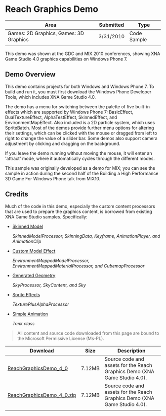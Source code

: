 # Reach Graphics Demo

|Area|Submitted|Type|
|-|-|-|
Games: 2D Graphics, Games: 3D Graphics|3/31/2010|Code Sample
||||

This demo was shown at the GDC and MIX 2010 conferences, showing XNA Game Studio 4.0 graphics capabilities on Windows Phone 7.

## Demo Overview

This demo contains projects for both Windows and Windows Phone 7. To build and run it, you must first download the Windows Phone Developer Tools, which includes XNA Game Studio 4.0.

The demo has a menu for switching between the palette of five built-in effects which are supported by Windows Phone 7: BasicEffect, DualTextureEffect, AlphaTestEffect, SkinnedEffect, and EnvironmentMapEffect. Also included is a 2D particle system, which uses SpriteBatch. Most of the demos provide further menu options for altering their settings, which can be clicked with the mouse or dragged from left to right to change the value of a slider bar. Some demos also support camera adjustment by clicking and dragging on the background.

If you leave the demo running without moving the mouse, it will enter an 'attract' mode, where it automatically cycles through the different modes.

This sample was originally developed as a demo for MIX; you can see the sample in action during the second half of the Building a High Performance 3D Game For Windows Phone talk from MIX10.

## Credits

Much of the code in this demo, especially the custom content processors that are used to prepare the graphics content, is borrowed from existing XNA Game Studio samples. Specifically:

* [Skinned Model](https://github.com/simondarksidej/XNAGameStudio/wiki/Skinned_Model)

    *SkinnedModelProcessor, SkinningData, Keyframe, AnimationPlayer, and AnimationClip*

* [Custom Model Effect](https://github.com/simondarksidej/XNAGameStudio/wiki/Custom_Model_Effect)

    *EnvironmentMappedModelProcessor, EnvironmentMappedMaterialProcessor, and CubemapProcessor*

* [Generated Geometry](https://github.com/simondarksidej/XNAGameStudio/wiki/Generated_Geometry)

    *SkyProcessor, SkyContent, and Sky*

* [Sprite Effects](https://github.com/simondarksidej/XNAGameStudio/wiki/Sprite_Effects)

    *TexturePlusAlphaProcessor*

* [Simple Animation](https://github.com/simondarksidej/XNAGameStudio/wiki/Simple_Animation)

    *Tank class*

> All content and source code downloaded from this page are bound to the Microsoft Permissive License (Ms-PL).

Download | Size | Description
---|---|---|
[ReachGraphicsDemo_4_0](https://github.com/simondarksidej/XNAGameStudio/tree/master/Samples/ReachGraphicsDemo_4_0) | 7.12MB | Source code and assets for the Reach Graphics Demo (XNA Game Studio 4.0).
[ReachGraphicsDemo_4_0.zip](https://github.com/simondarksidej/XNAGameStudioZips/tree/master/Samples/ReachGraphicsDemo_4_0.zip) | 7.12MB | Source code and assets for the Reach Graphics Demo (XNA Game Studio 4.0).
||||
